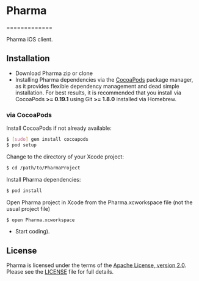 # Pharma
=============

Pharma iOS client.

## Installation

- Download Pharma zip or clone
- Installing Pharma dependencies via the [CocoaPods](http://cocoapods.org/) package manager, as it provides flexible dependency management and dead simple installation. For best results, it is recommended that you install via CocoaPods **>= 0.19.1** using Git **>= 1.8.0** installed via Homebrew.

### via CocoaPods

Install CocoaPods if not already available:

``` bash
$ [sudo] gem install cocoapods
$ pod setup
```

Change to the directory of your Xcode project:

``` bash
$ cd /path/to/PharmaProject
```

Install Pharma dependencies:

``` bash
$ pod install
```

Open Pharma project in Xcode from the Pharma.xcworkspace file (not the usual project file)

``` bash
$ open Pharma.xcworkspace
```

- Start coding).

## License

Pharma is licensed under the terms of the [Apache License, version 2.0](http://www.apache.org/licenses/LICENSE-2.0.html). Please see the [LICENSE](LICENSE) file for full details.
